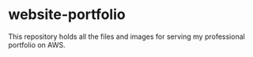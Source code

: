 # website-portfolio
This repository holds all the files and images for serving my professional portfolio on AWS. 
